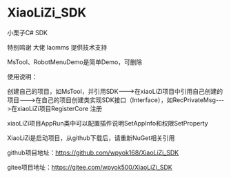 # XiaoLiZi_SDK
小栗子C# SDK

特别鸣谢 大佬 laomms 提供技术支持

MsTool、RobotMenuDemo是简单Demo，可删除

使用说明：

   创建自己的项目，如MsTool，并引用SDK--->在xiaoLiZi项目中引用自己创建的项目--->在自己的项目创建类实现SDK接口（Interface），如RecPrivateMsg--->在xiaoLiZi项目RegisterCore 注册

xiaoLiZi项目AppRun类中可以配置插件说明SetAppInfo和权限SetProperty

  XiaoLiZi是启动项目，从github下载后，请重新NuGet相关引用
  
  github项目地址：https://github.com/wpyok168/XiaoLiZi_SDK
  
  gitee项目地址：https://gitee.com/wpyok500/XiaoLiZi_SDK




